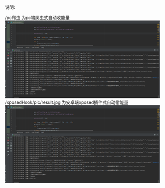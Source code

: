 ﻿说明:

/pc爬虫 为pc端爬虫式自动收能量
![](/pc爬虫/gif/result.gif)
/xposedHook/pic/result.jpg 为安卓端xposed插件式自动偷能量
![](/pc爬虫/gif/result.gif)